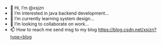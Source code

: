 - 👋 Hi, I’m @xsjzn
- 👀 I’m interested in java backend development...
- 🌱 I’m currently learning system design...
- 💞️ I’m looking to collaborate on work...
- 📫 How to reach me send msg to my blog https://blog.csdn.net/xsjzn?type=blog 

<!---
xsjzn/xsjzn is a ✨ special ✨ repository because its `README.md` (this file) appears on your GitHub profile.
You can click the Preview link to take a look at your changes.
--->
